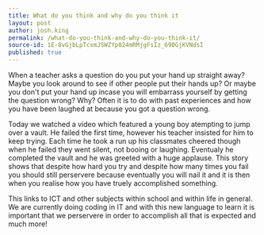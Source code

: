 ```yaml
---
title: What do you think and why do you think it
layout: post
author: josh.king
permalink: /what-do-you-think-and-why-do-you-think-it/
source-id: 1E-8vGjbLpTcsmJSWZYp824mRMjgFsIz_690GjKVNdsI
published: true
---
```

When a teacher asks a question do you put your hand up straight away? Maybe you look around to see if other people put their hands up? Or maybe you don't put your hand up incase you will embarrass yourself by getting the question wrong? Why? Often it is to do with past experiences and how you have been laughed at because you got a question wrong. 

Today we watched a video which featured a young boy atempting to jump over a vault. He failed the first time, however his teacher insisted for him to keep trying. Each time he took a run up his classmates cheered though when he failed they went silent, not booing or laughing. Eventualy he completed the vault and he was greeted with a huge applause. This story shows that despite how hard you try and despite how many times you fail you should still perservere because eventually you will nail it and it is then when you realise how you have truely accomplished something.

This links to ICT and other subjects within school and within life in general. We are currently doing coding in IT and with this new language to learn it is important that we perservere in order to accomplish all that is expected and much more!

